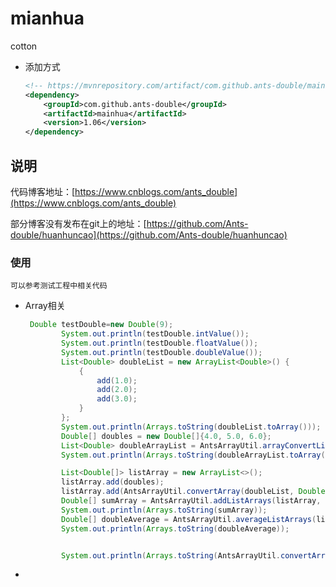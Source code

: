 # mianhua
cotton 

- 添加方式

  ``` xml
  <!-- https://mvnrepository.com/artifact/com.github.ants-double/mainhua -->
  <dependency>
      <groupId>com.github.ants-double</groupId>
      <artifactId>mainhua</artifactId>
      <version>1.06</version>
  </dependency>
  
  ```


## 说明

代码博客地址：[https://www.cnblogs.com/ants_double](https://www.cnblogs.com/ants_double)

部分博客没有发布在git上的地址：[https://github.com/Ants-double/huanhuncao](https://github.com/Ants-double/huanhuncao)

### 使用

``` wiki
可以参考测试工程中相关代码
```





- Array相关

  ``` java
   Double testDouble=new Double(9);
          System.out.println(testDouble.intValue());
          System.out.println(testDouble.floatValue());
          System.out.println(testDouble.doubleValue());
          List<Double> doubleList = new ArrayList<Double>() {
              {
                  add(1.0);
                  add(2.0);
                  add(3.0);
              }
          };
          System.out.println(Arrays.toString(doubleList.toArray()));
          Double[] doubles = new Double[]{4.0, 5.0, 6.0};
          List<Double> doubleArrayList = AntsArrayUtil.arrayConvertList(doubles);
          System.out.println(Arrays.toString(doubleArrayList.toArray()));
  
          List<Double[]> listArray = new ArrayList<>();
          listArray.add(doubles);
          listArray.add(AntsArrayUtil.convertArray(doubleList, Double.class));
          Double[] sumArray = AntsArrayUtil.addListArrays(listArray, Double.class, doubles.length);
          System.out.println(Arrays.toString(sumArray));
          Double[] doubleAverage = AntsArrayUtil.averageListArrays(listArray, Double.class, doubles.length);
          System.out.println(Arrays.toString(doubleAverage));
  
  
          System.out.println(Arrays.toString(AntsArrayUtil.convertArray(doubleList, Double.class)));
  ```

- 